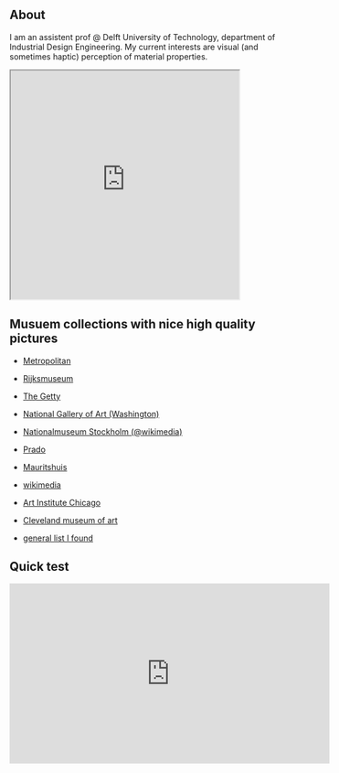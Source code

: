 ## About
I am an assistent prof @ Delft University of Technology, department of Industrial Design Engineering. My current interests are visual (and sometimes haptic) perception of material properties. 

<iframe src="https://editor.p5js.org/maartenwijntjes/embed/hxswz3AoR" width="400" height="400"></iframe>

## Musuem collections with nice high quality pictures

- [Metropolitan](https://www.metmuseum.org/art/collection/)
- [Rijksmuseum](https://www.rijksmuseum.nl/en/search)
- [The Getty](https://www.getty.edu/art/collection/)
- [National Gallery of Art (Washington)](https://www.nga.gov/collection/collection-search.html)
- [Nationalmuseum Stockholm (@wikimedia)](https://commons.wikimedia.org/wiki/Category:Media_contributed_by_Nationalmuseum_Stockholm:_2016-100)
- [Prado](https://www.museodelprado.es/en/the-collection)
- [Mauritshuis](https://www.mauritshuis.nl/en/explore/the-collection/search/)
- [wikimedia](https://commons.wikimedia.org/wiki/Main_Page)
- [Art Institute Chicago](https://www.artic.edu/collection)
- [Cleveland museum of art](http://www.clevelandart.org/)

- [general list I found](http://www.openculture.com/2016/05/1-8-million-free-works-of-art-from-world-class-museums-a-meta-list.html)

## Quick test

<iframe width="560" height="315" src="https://www.youtube.com/embed/RnS0YNuLfQQ?start=178&end=220" frameborder="0" allow="accelerometer; autoplay; encrypted-media; gyroscope; picture-in-picture" allowfullscreen></iframe>